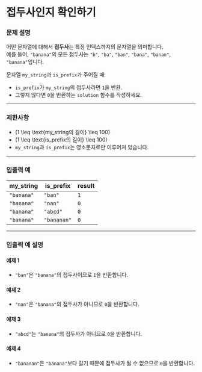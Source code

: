 # 접두사인지 확인하기

### 문제 설명
어떤 문자열에 대해서 **접두사**는 특정 인덱스까지의 문자열을 의미합니다.  
예를 들어, `"banana"`의 모든 접두사는 `"b"`, `"ba"`, `"ban"`, `"bana"`, `"banan"`, `"banana"`입니다.

문자열 `my_string`과 `is_prefix`가 주어질 때:
- `is_prefix`가 `my_string`의 접두사라면 `1`을 반환.
- 그렇지 않다면 `0`을 반환하는 `solution` 함수를 작성하세요.

---

### 제한사항
- \(1 \leq \text{my_string의 길이} \leq 100\)
- \(1 \leq \text{is_prefix의 길이} \leq 100\)
- `my_string`과 `is_prefix`는 영소문자로만 이루어져 있습니다.

---

### 입출력 예

| my_string  | is_prefix   | result |
|------------|-------------|--------|
| `"banana"` | `"ban"`     | `1`    |
| `"banana"` | `"nan"`     | `0`    |
| `"banana"` | `"abcd"`    | `0`    |
| `"banana"` | `"bananan"` | `0`    |

---

### 입출력 예 설명

#### 예제 1
- `"ban"`은 `"banana"`의 접두사이므로 `1`을 반환합니다.

#### 예제 2
- `"nan"`은 `"banana"`의 접두사가 아니므로 `0`을 반환합니다.

#### 예제 3
- `"abcd"`는 `"banana"`의 접두사가 아니므로 `0`을 반환합니다.

#### 예제 4
- `"bananan"`은 `"banana"`보다 길기 때문에 접두사가 될 수 없으므로 `0`을 반환합니다.